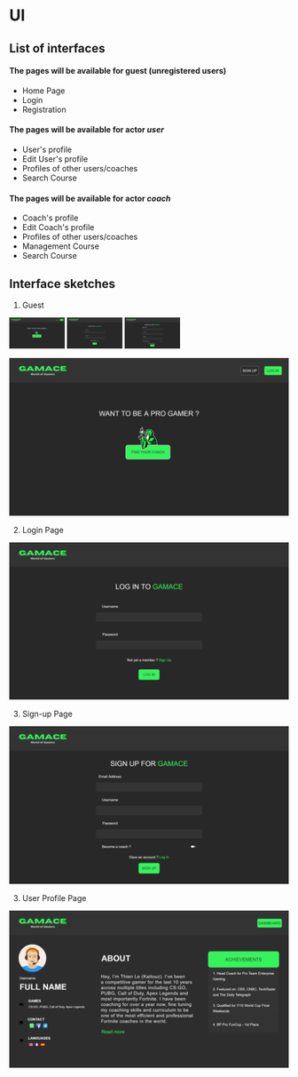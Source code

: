 # UI

## List of interfaces

#### The pages will be available for guest (unregistered users)
+ Home Page
+ Login
+ Registration

#### The pages will be available for actor __*user*__
+ User's profile
+ Edit User's profile
+ Profiles of other users/coaches
+ Search Course

#### The pages will be available for actor __*coach*__
+ Coach's profile
+ Edit Coach's profile
+ Profiles of other users/coaches
+ Management Course
+ Search Course


## Interface sketches

1. Guest


<p float="left">
  <img src="/Image/UI/homepage.png" width="100" />
  <img src="/Image/UI/login.png" width="100" /> 
  <img src="/Image/UI/signup.png" width="100" />
</p>

![UML](https://github.com/kaitouz/ESportNetwork/blob/main/Image/UI/homepage.png)

2. Login Page

![UML](https://github.com/kaitouz/ESportNetwork/blob/main/Image/UI/login.png)

3. Sign-up Page

![UML](https://github.com/kaitouz/ESportNetwork/blob/main/Image/UI/signup.png)

3. User Profile Page

![UML](https://github.com/kaitouz/ESportNetwork/blob/main/Image/UI/profile.png)
